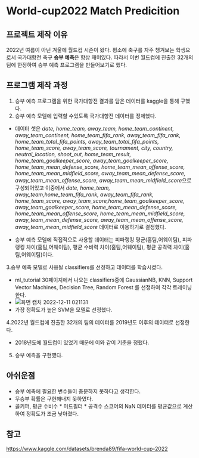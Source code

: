 # World-cup2022 Match Predicition
## 프로젝트 제작 이유

2022년 여름이 아닌 겨울에 월드컵 시즌이 왔다. 평소에 축구를 자주 챙겨보는 학생으로서 국가대항전 축구 **승부 예측**은 항상 재미있다. 따라서 이번 월드컵에 진출한 32개의 팀에 한정하여 승부 예측 프로그램을 만들어보기로 했다.
## 프로그램 제작 과정

1. 승부 예측 프로그램을 위한 국가대항전 결과를 담은 데이터를 kaggle을 통해 구했다.
2. 승부 예측 모델에 입력할 수있도록 국가대항전 데이터를 정제했다.
* 데이터 셋은 *date, home_team, away_team, home_team_continent, away_team_continent, home_team_fifa_rank, away_team_fifa_rank, home_team_total_fifa_points, away_team_total_fifa_points, home_team_score, away_team_score, tournament, city, country, neutral_location, shoot_out, home_team_result, home_team_goalkeeper_score, away_team_goalkeeper_score, home_team_mean_defense_score, home_team_mean_offense_score, home_team_mean_midfield_score, away_team_mean_defense_score, away_team_mean_offense_score, away_team_mean_midfield_score*으로 구성되어있고 
이중에서 *date, home_team, away_team,home_team_fifa_rank, away_team_fifa_rank, home_team_score, away_team_score,home_team_goalkeeper_score, away_team_goalkeeper_score, home_team_mean_defense_score, home_team_mean_offense_score, home_team_mean_midfield_score, away_team_mean_defense_score, away_team_mean_offense_score, away_team_mean_midfield_score*
데이터로 이용하기로 결정했다. 

* 승부 예측 모델에 직접적으로 사용할 데이터는 피파랭킹 평균(홈팀,어웨이팀), 피파랭킹 차이(홈팀,어웨이팀), 평균 수비력 차이(홈팀,어웨이팀), 평균 공격력 차이(홈팀,어웨이팀)이다.

3.승부 예측 모델로 사용될 classifiers를 선정하고 데이터를 학습시켰다.
* ml_tutorial 30페이지에서 나오는 classifiers중에 GaussianNB, KNN, Support Vector Machines, Decision Tree, Random Forest 를 선정하여 각각 트레이닝한다.
* ![화면 캡처 2022-12-11 021131](https://user-images.githubusercontent.com/113349635/206885664-89b5f61f-52b3-4e3e-8ac2-48c7d3ff3a91.png)
* 가장 정확도가 높은 SVM을 모델로 선정했다.

4.2022년 월드컵에 진출한 32개의 팀의 데이터를 2019년도 이후의 데이터로 선정한다.
* 2018년도에 월드컵이 있었기 때문에 이와 같이 기준을 정했다.

5. 승부 예측을 구현헀다.

## 아쉬운점
* 승부 예측에 필요한 변수들이 충분하지 못하다고 생각한다.
* 무승부 확률은 구현해내지 못하였다.
* 골키퍼, 평균 수비수 * 미드필더 * 공격수 스코어의 NaN 데이터를 평균값으로 계산하여 정확도가 조금 낮아졌다.

## 참고
https://www.kaggle.com/datasets/brenda89/fifa-world-cup-2022
